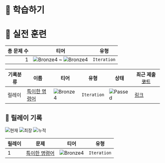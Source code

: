 # 📖 학습하기

# 🥇 실전 훈련
|총 문제 수|티어|유형|
|---:|---|---|
|1|![Bronze4][b4] ~ ![Bronze4][b4]|`Iteration`|

|기록분류|이름|티어|유형|상태|최근 제출 코드|
|---|---|---|---|---|---|
|릴레이|[특이한 명령어](https://www.codetree.ai/training-field/search/problems/peculiar-command)|![Bronze4][b4]|`Iteration`|![Passed][passed]|[링크](https://github.com/choiexe1/codetree-TILs/blob/main/240324/%ED%8A%B9%EC%9D%B4%ED%95%9C%20%EB%AA%85%EB%A0%B9%EC%96%B4/peculiar-command.py)|


## 🏃 릴레이 기록
![현재](https://img.shields.io/badge/현재_릴레이-1-%235cb85c.svg?for-the-badge)
![최장](https://img.shields.io/badge/최장_릴레이-4-%23E34F26.svg?for-the-badge)
![누적](https://img.shields.io/badge/누적_릴레이-5-%2300599C.svg?for-the-badge)

|릴레이|문제|티어|유형|
|---|---|---|---|
|1|[특이한 명령어](https://www.codetree.ai/training-field/search/problems/peculiar-command)|![Bronze4][b4]|`Iteration`|










[b5]: https://img.shields.io/badge/Bronze_5-%235D3E31.svg
[b4]: https://img.shields.io/badge/Bronze_4-%235D3E31.svg
[b3]: https://img.shields.io/badge/Bronze_3-%235D3E31.svg
[b2]: https://img.shields.io/badge/Bronze_2-%235D3E31.svg
[b1]: https://img.shields.io/badge/Bronze_1-%235D3E31.svg
[s5]: https://img.shields.io/badge/Silver_5-%23394960.svg
[s4]: https://img.shields.io/badge/Silver_4-%23394960.svg
[s3]: https://img.shields.io/badge/Silver_3-%23394960.svg
[s2]: https://img.shields.io/badge/Silver_2-%23394960.svg
[s1]: https://img.shields.io/badge/Silver_1-%23394960.svg
[g5]: https://img.shields.io/badge/Gold_5-%23FFC433.svg
[g4]: https://img.shields.io/badge/Gold_4-%23FFC433.svg
[g3]: https://img.shields.io/badge/Gold_3-%23FFC433.svg
[g2]: https://img.shields.io/badge/Gold_2-%23FFC433.svg
[g1]: https://img.shields.io/badge/Gold_1-%23FFC433.svg
[p5]: https://img.shields.io/badge/Platinum_5-%2376DDD8.svg
[p4]: https://img.shields.io/badge/Platinum_4-%2376DDD8.svg
[p3]: https://img.shields.io/badge/Platinum_3-%2376DDD8.svg
[p2]: https://img.shields.io/badge/Platinum_2-%2376DDD8.svg
[p1]: https://img.shields.io/badge/Platinum_1-%2376DDD8.svg
[passed]: https://img.shields.io/badge/Passed-%23009D27.svg
[failed]: https://img.shields.io/badge/Failed-%23D24D57.svg
[easy]: https://img.shields.io/badge/쉬움-%235cb85c.svg?for-the-badge
[medium]: https://img.shields.io/badge/보통-%23FFC433.svg?for-the-badge
[hard]: https://img.shields.io/badge/어려움-%23D24D57.svg?for-the-badge